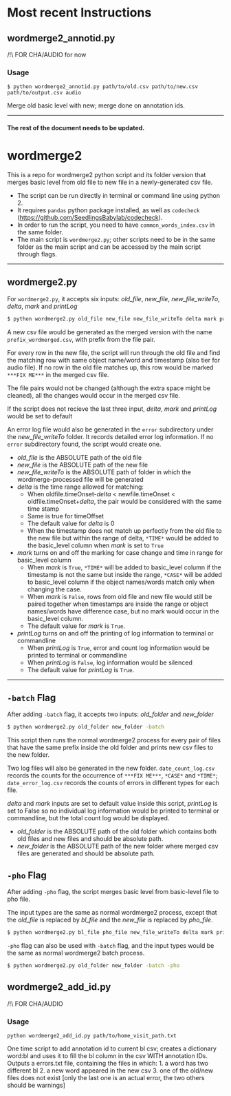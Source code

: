 # Most recent Instructions
## wordmerge2_annotid.py

/!\\ FOR CHA/AUDIO for now

### Usage

`$ python wordmerge2_annotid.py path/to/old.csv path/to/new.csv path/to/output.csv audio`

Merge old basic level with new; merge done on annotation ids.

-- --
#### The rest of the document needs to be updated.
# wordmerge2

This is a repo for wordmerge2 python script and its folder version that merges basic level from old file to new file in a newly-generated csv file.

- The script can be run directly in terminal or command line using python 2.
- It requires `pandas` python package installed, as well as `codecheck` (https://github.com/SeedlingsBabylab/codecheck).
- In order to run the script, you need to have `common_words_index.csv` in the same folder.
- The main script is `wordmerge2.py`; other scripts need to be in the same folder as the main script and can be accessed by the main script through flags.
----
## wordmerge2.py

For `wordmerge2.py`, it accepts six inputs: *old_file*, *new_file*, *new_file_writeTo*, *delta*, *mark* and *printLog*

```bash
$ python wordmerge2.py old_file new_file new_file_writeTo delta mark printLog
```
A new csv file would be generated as the merged version with the name `prefix_wordmerged.csv`, with prefix from the file pair.

For every row in the new file, the script will run through the old file and find the matching row with same object name/word and timestamp (also tier for audio file). If no row in the old file matches up, this row would be marked `***FIX ME***` in the merged csv file.

The file pairs would not be changed (although the extra space might be cleaned), all the changes would occur in the merged csv file.

If the script does not recieve the last three input, *delta*, *mark* and *printLog* would be set to default

An error log file would also be generated in the `error` subdirectory under the *new_file_writeTo* folder. It records detailed error log information. If no `error` subdirectory found, the script would create one.  

- *old_file* is the ABSOLUTE path of the old file
- *new_file* is the ABSOLUTE path of the new file
- *new_file_writeTo* is the ABSOLUTE path of folder in which the wordmerge-processed file will be generated
- *delta* is the time range allowed for matching:
  * When oldfile.timeOnset-*delta* < newfile.timeOnset < oldfile.timeOnset+*delta*, the pair would be considered with the same time stamp
  * Same is true for timeOffset
  * The default value for *delta* is 0
  * When the timestamp does not match up perfectly from the old file to the new file but within the range of delta, `*TIME*` would be added to the basic_level column when *mark* is set to `True`
- *mark* turns on and off the marking for case change and time in range for basic_level column
  * When *mark* is `True`, `*TIME*` will be added to basic_level column if the timestamp is not the same but inside the range, `*CASE*` will be added to basic_level column if the object names/words match only when changing the case.
  * When *mark* is `False`, rows from old file and new file would still be paired together when timestamps are inside the range or object names/words have difference case, but no mark would occur in the basic_level column.
  * The default value for *mark* is `True`.
- *printLog* turns on and off the printing of log information to terminal or commandline
  * When *printLog* is `True`, error and count log information would be printed to terminal or commandline
  * When *printLog* is `False`, log information would be silenced
  * The default value for *printLog* is `True`.

---
## `-batch` Flag
After adding `-batch` flag, it accepts two inputs: *old_folder* and *new_folder*

```bash
$ python wordmerge2.py old_folder new_folder -batch
```

This script then runs the normal wordmerge2 process for every pair of files that have the same prefix inside the old folder and prints new csv files to the new folder.

Two log files will also be generated in the new folder. `date_count_log.csv` records the counts for the occurrence of `***FIX ME***`, `*CASE*` and `*TIME*`; `date_error_log.csv` records the counts of errors in different types for each file.

*delta* and *mark* inputs are set to default value inside this script, *printLog* is set to False so no individual log information would be printed to terminal or commandline, but the total count log would be displayed.

- *old_folder* is the ABSOLUTE path of the old folder which contains both old files and new files and should be absolute path.
- *new_folder* is the ABSOLUTE path of the new folder where merged csv files are generated and should be absolute path.

## `-pho` Flag
After adding `-pho` flag, the script merges basic level from basic-level file to pho file.

The input types are the same as normal wordmerge2 process, except that the *old_file* is replaced by *bl_file* and the *new_file* is replaced by *pho_file*.

```bash
$ python wordmerge2.py bl_file pho_file new_file_writeTo delta mark printLog -pho
```
`-pho` flag can also be used with `-batch` flag, and the input types would be the same as normal wordmerge2 batch process.

```bash
$ python wordmerge2.py old_folder new_folder -batch -pho
```


## wordmerge2_add_id.py

/!\\ FOR CHA/AUDIO

### Usage

`python wordmerge2_add_id.py path/to/home_visit_path.txt`

One time script to add annotation id to current bl csv; creates a dictionary word:bl and uses it to fill the bl column in the csv WITH annotation IDs. Outputs a errors.txt file, containing the files in which: 1. a word has two different bl 2. a new word appeared in the new csv 3. one of the old/new files does not exist [only the last one is an actual error, the two others should be warnings]
